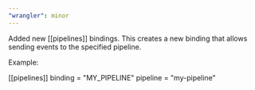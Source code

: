 ```yaml
---
"wrangler": minor
---
```


Added new [[pipelines]] bindings.  This creates a new binding that allows sending events to
the specified pipeline.

Example:

[[pipelines]]
binding = "MY_PIPELINE"
pipeline = "my-pipeline"
